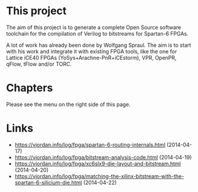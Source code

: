 
# This project

The aim of this project is to generate
a complete Open Source software toolchain
for the compilation of Verilog to bitstreams for Spartan-6 FPGAs.

A lot of work has already been done by Wolfgang Spraul.
The aim is to start with his work and integrate it with
existing FPGA tools,
like the one for Lattice iCE40 FPGAs (YoSys+Arachne-PnR+iCEstorm),
VPR,
OpenPR,
qFlow,
tFlow
and/or
TORC.

# Chapters

Please see the menu on the right side of this page.

# Links
* https://vjordan.info/log/fpga/spartan-6-routing-internals.html (2014-04-17)
* https://vjordan.info/log/fpga/bitstream-analysis-code.html (2014-04-19)
* https://vjordan.info/log/fpga/xc6slx9-die-layout-and-bitstream.html (2014-04-20)
* https://vjordan.info/log/fpga/matching-the-xilinx-bitstream-with-the-spartan-6-silicium-die.html (2014-04-22)
